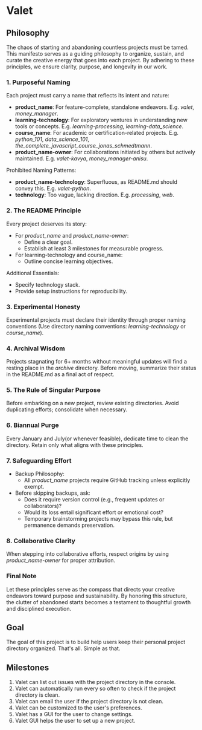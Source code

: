 # Valet

## Philosophy

The chaos of starting and abandoning countless projects must be tamed. This manifesto serves as a guiding philosophy to organize, sustain, and curate the creative energy that goes into each project. By adhering to these principles, we ensure clarity, purpose, and longevity in our work.

### 1. Purposeful Naming

Each project must carry a name that reflects its intent and nature:
- **product_name**: For feature-complete, standalone endeavors. E.g. _valet_, _money_manager_.
- **learning-technology**: For exploratory ventures in understanding new tools or concepts. E.g. _learning-processing_, _learning-data_science_.
- **course_name**: For academic or certification-related projects. E.g. _python_101_, _data_science_101_, _the_complete_javascript_course_jonas_schmedtmann_.
- **product_name-owner**: For collaborations initiated by others but actively maintained. E.g. _valet-kavya_, _money_manager-anisu_.

Prohibited Naming Patterns:
- **product_name-technology**: Superfluous, as README.md should convey this. E.g. _valet-python_.
- **technology**: Too vague, lacking direction. E.g. _processing_, _web_.

### 2. The README Principle

Every project deserves its story:
- For _product_name_ and _product_name-owner_:
  - Define a clear goal.
  - Establish at least 3 milestones for measurable progress.
- For learning-technology and course_name:
  - Outline concise learning objectives.

Additional Essentials:
- Specify technology stack.
- Provide setup instructions for reproducibility.

### 3. Experimental Honesty

Experimental projects must declare their identity through proper naming conventions (Use directory naming conventions: _learning-technology_ or _course_name_).

### 4. Archival Wisdom

Projects stagnating for 6+ months without meaningful updates will find a resting place in the _archive_ directory. Before moving, summarize their status in the README.md as a final act of respect.

### 5. The Rule of Singular Purpose

Before embarking on a new project, review existing directories. Avoid duplicating efforts; consolidate when necessary.

### 6. Biannual Purge

Every January and July(or whenever feasible), dedicate time to clean the directory. Retain only what aligns with these principles.

### 7. Safeguarding Effort

- Backup Philosophy:
  - All _product_name_ projects require GitHub tracking unless explicitly exempt.
- Before skipping backups, ask:
  - Does it require version control (e.g., frequent updates or collaborators)?
  - Would its loss entail significant effort or emotional cost?
  - Temporary brainstorming projects may bypass this rule, but permanence demands preservation.

### 8. Collaborative Clarity

When stepping into collaborative efforts, respect origins by using _product_name-owner_ for proper attribution.

### Final Note

Let these principles serve as the compass that directs your creative endeavors toward purpose and sustainability. By honoring this structure, the clutter of abandoned starts becomes a testament to thoughtful growth and disciplined execution.

## Goal

The goal of this project is to build help users keep their personal project directory organized. That's all. Simple as that.

## Milestones

1. Valet can list out issues with the project directory in the console. 
2. Valet can automatically run every so often to check if the project directory is clean.
3. Valet can email the user if the project directory is not clean.
4. Valet can be customized to the user's preferences.
5. Valet has a GUI for the user to change settings.
6. Valet GUI helps the user to set up a new project.
